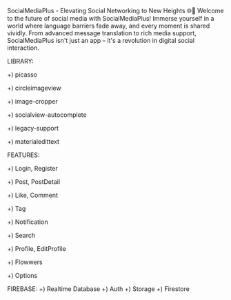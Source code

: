 SocialMediaPlus - Elevating Social Networking to New Heights 🌐🚀
Welcome to the future of social media with SocialMediaPlus! Immerse yourself in a world where language barriers fade away, and every moment is shared vividly. 
From advanced message translation to rich media support, SocialMediaPlus isn't just an app – it's a revolution in digital social interaction.

LIBRARY:

+) picasso

+) circleimageview

+) image-cropper

+) socialview-autocomplete

+) legacy-support

+) materialedittext

FEATURES:

+) Login, Register

+) Post, PostDetail

+) Like, Comment

+) Tag

+) Notification

+) Search

+) Profile, EditProfile

+) Flowwers

+) Options

FIREBASE: 
+) Realtime Database
+) Auth
+) Storage
+) Firestore
